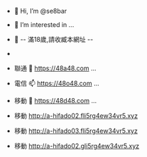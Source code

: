 - 👋 Hi, I’m @se8bar
- 👀 I’m interested in ...
- 🌱 -- 滿18歲,請收臧本網址 --
- 
- 聯通 💞️ https://48a48.com ...
- 電信 📫 https://48o48.com ...
- 移動 👋 https://48d48.com ...
  
- 移動 http://a-hifado02.fli5rg4ew34vr5.xyz
- 移動 http://a-hifado03.fli5rg4ew34vr5.xyz
- 移動 http://a-hifado02.gli5rg4ew34vr5.xyz
